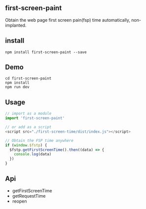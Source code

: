 ## first-screen-paint
Obtain the web page first screen pain(fsp) time automatically, non-implanted.

## install
```shell
npm install first-screen-paint --save
```

## Demo
```shell
cd first-screen-paint
npm install
npm run dev
```

## Usage
```js
// import as a module
import 'first-screen-paint'

// or add as a script
<script src="./first-screen-time/dist/index.js"></script>

// Obtain the FSP time anywhere
if (window.$fstp) {
  $fstp.getFirstScreenTime().then((data) => {
    console.log(data)
  })
}
```

## Api
- getFirstScreenTime
- getRequestTime
- reopen